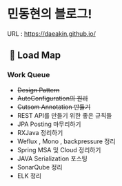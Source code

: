 # 민동현의 블로그!


URL : https://daeakin.github.io/





##  🚗 Load Map

###  Work Queue



- ~~Design Pattern~~
- ~~AutoConfiguration의 원리~~
- ~~Cutsom Annotation 만들기~~
- REST API를 만들기 위한 좋은 규칙들
- JPA Posting 마무리하기
- RXJava 정리하기
- Weflux , Mono , backpressure 정리
- Spring MSA 및 Cloud 정리하기
- JAVA Serialization 포스팅
- SonarQube 정리 
- ELK 정리

